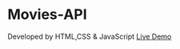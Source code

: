 # Movies-API
Developed by HTML,CSS &amp; JavaScript
<a href="https://dancing-treacle-c9e89e.netlify.app/">Live Demo</a>
